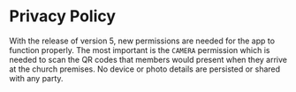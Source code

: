 # Privacy Policy

With the release of version 5, new permissions are needed for the app to function properly. The most important is the `CAMERA` permission which is needed to scan the QR codes that members would present when they arrive at the church premises. No device or photo details are persisted or shared with any party.
